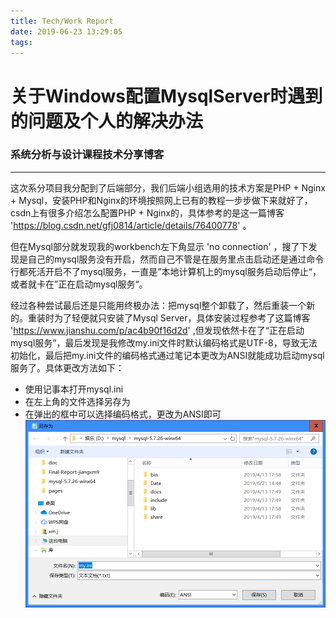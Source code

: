 ```yaml
---
title: Tech/Work Report
date: 2019-06-23 13:29:05
tags:
---
```


# 关于Windows配置MysqlServer时遇到的问题及个人的解决办法

### 系统分析与设计课程技术分享博客

---

这次系分项目我分配到了后端部分，我们后端小组选用的技术方案是PHP + Nginx + Mysql，安装PHP和Nginx的环境按照网上已有的教程一步步做下来就好了，csdn上有很多介绍怎么配置PHP + Nginx的，具体参考的是这一篇博客 'https://blog.csdn.net/gfj0814/article/details/76400778' 。

但在Mysql部分就发现我的workbench左下角显示 'no connection' ，搜了下发现是自己的mysql服务没有开启，然而自己不管是在服务里点击启动还是通过命令行都死活开启不了mysql服务，一直是”本地计算机上的mysql服务启动后停止“，或者就卡在”正在启动mysql服务“。

经过各种尝试最后还是只能用终极办法：把mysql整个卸载了，然后重装一个新的。重装时为了轻便就只安装了Mysql Server，具体安装过程参考了这篇博客 'https://www.jianshu.com/p/ac4b90f16d2d' ,但发现依然卡在了“正在启动mysql服务”，最后发现是我修改my.ini文件时默认编码格式是UTF-8，导致无法初始化，最后把my.ini文件的编码格式通过笔记本更改为ANSI就能成功启动mysql服务了。具体更改方法如下：
- 使用记事本打开mysql.ini
- 在左上角的文件选择另存为
- 在弹出的框中可以选择编码格式，更改为ANSI即可
![example](Tech-Work-Report/example.png)
